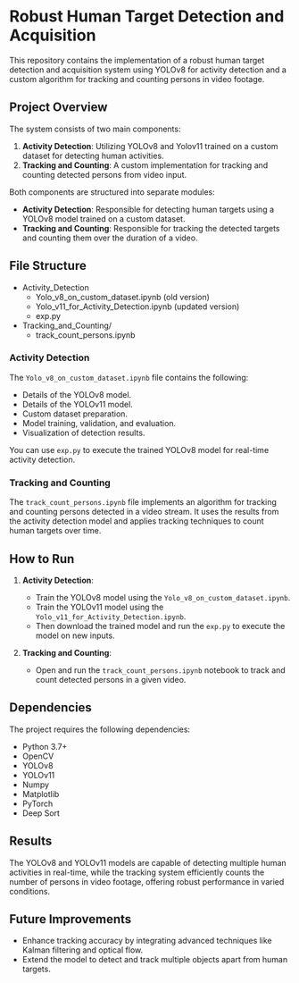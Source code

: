 # Robust Human Target Detection and Acquisition

This repository contains the implementation of a robust human target detection and acquisition system using YOLOv8 for activity detection and a custom algorithm for tracking and counting persons in video footage.

## Project Overview

The system consists of two main components:
1. **Activity Detection**: Utilizing YOLOv8 and Yolov11 trained on a custom dataset for detecting human activities.
2. **Tracking and Counting**: A custom implementation for tracking and counting detected persons from video input.

Both components are structured into separate modules:
- **Activity Detection**: Responsible for detecting human targets using a YOLOv8 model trained on a custom dataset.
- **Tracking and Counting**: Responsible for tracking the detected targets and counting them over the duration of a video.

## File Structure

- Activity_Detection  
    - Yolo_v8_on_custom_dataset.ipynb (old version)
    - Yolo_v11_for_Activity_Detection.ipynb (updated version)  
    - exp.py                            
- Tracking_and_Counting/
    - track_count_persons.ipynb    


### Activity Detection

The `Yolo_v8_on_custom_dataset.ipynb` file contains the following:
- Details of the YOLOv8 model.
- Details of the YOLOv11 model.
- Custom dataset preparation.
- Model training, validation, and evaluation.
- Visualization of detection results.

You can use `exp.py` to execute the trained YOLOv8 model for real-time activity detection.

### Tracking and Counting

The `track_count_persons.ipynb` file implements an algorithm for tracking and counting persons detected in a video stream. It uses the results from the activity detection model and applies tracking techniques to count human targets over time.

## How to Run

1. **Activity Detection**:
   - Train the YOLOv8 model using the `Yolo_v8_on_custom_dataset.ipynb`.
   - Train the YOLOv11 model using the `Yolo_v11_for_Activity_Detection.ipynb`.
   - Then download the trained model and run the `exp.py` to execute the model on new inputs.

2. **Tracking and Counting**:
   - Open and run the `track_count_persons.ipynb` notebook to track and count detected persons in a given video.

## Dependencies

The project requires the following dependencies:
- Python 3.7+
- OpenCV
- YOLOv8
- YOLOv11
- Numpy
- Matplotlib
- PyTorch
- Deep Sort
  
## Results
The YOLOv8 and YOLOv11 models are capable of detecting multiple human activities in real-time, while the tracking system efficiently counts the number of persons in video footage, offering robust performance in varied conditions.

## Future Improvements
- Enhance tracking accuracy by integrating advanced techniques like Kalman filtering and optical flow.
- Extend the model to detect and track multiple objects apart from human targets.
